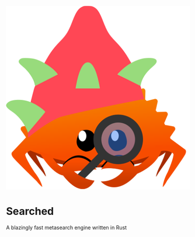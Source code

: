 
![Searched logo](https://raw.githubusercontent.com/dragynfruit/branded/refs/heads/main/projects/searched.png)

# Searched

A blazingly fast metasearch engine written in Rust
